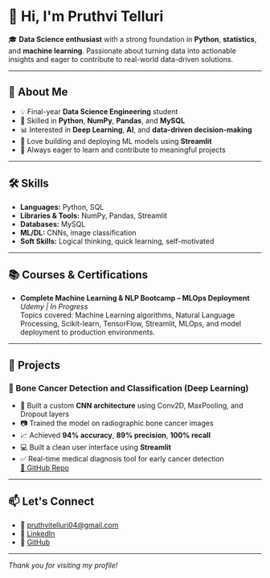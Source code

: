 # 👋 Hi, I'm Pruthvi Telluri

🎓 **Data Science enthusiast** with a strong foundation in **Python**, **statistics**, and **machine learning**. Passionate about turning data into actionable insights and eager to contribute to real-world data-driven solutions.

---

## 🧠 About Me

- 💡 Final-year **Data Science Engineering** student
- 🐍 Skilled in **Python**, **NumPy**, **Pandas**, and **MySQL**
- 📊 Interested in **Deep Learning**, **AI**, and **data-driven decision-making**
- 🧪 Love building and deploying ML models using **Streamlit**
- 🚀 Always eager to learn and contribute to meaningful projects

---

## 🛠️ Skills

- **Languages:** Python, SQL  
- **Libraries & Tools:** NumPy, Pandas, Streamlit  
- **Databases:** MySQL  
- **ML/DL:** CNNs, image classification  
- **Soft Skills:** Logical thinking, quick learning, self-motivated

---

## 📚 Courses & Certifications

- **Complete Machine Learning & NLP Bootcamp – MLOps Deployment**  
  _Udemy | In Progress_  
  Topics covered: Machine Learning algorithms, Natural Language Processing, Scikit-learn, TensorFlow, Streamlit, MLOps, and model deployment to production environments.

---

## 🧪 Projects

### 🔬 Bone Cancer Detection and Classification (Deep Learning)
- 🧠 Built a custom **CNN architecture** using Conv2D, MaxPooling, and Dropout layers
- 📷 Trained the model on radiographic bone cancer images
- 📈 Achieved **94% accuracy**, **89% precision**, **100% recall**
- 💻 Built a clean user interface using **Streamlit**
- ✅ Real-time medical diagnosis tool for early cancer detection  
[🔗 GitHub Repo](https://github.com/Pruthvi-Telluri/Bone-Cancer-Detection-and-Classification-using-Deep-Learning)

---

## 📫 Let's Connect

- 📧 pruthvitelluri04@gmail.com  
- 🔗 [LinkedIn](https://www.linkedin.com/in/pruthvi-telluri/)  
- 🐙 [GitHub](https://github.com/Pruthvi-Telluri)

---

*Thank you for visiting my profile!*
